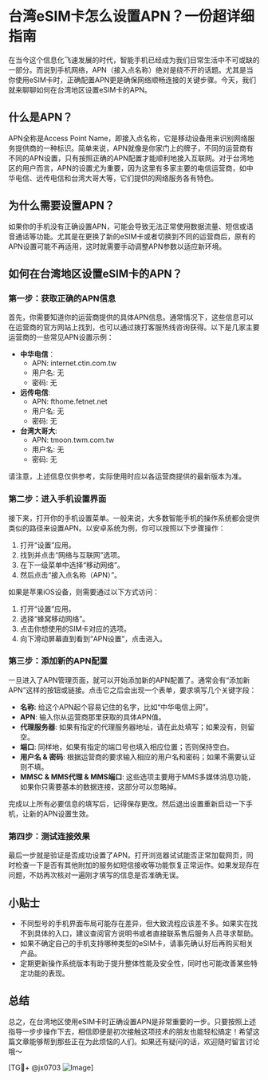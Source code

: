 # 台湾eSIM卡怎么设置APN？一份超详细指南

在当今这个信息化飞速发展的时代，智能手机已经成为我们日常生活中不可或缺的一部分。而说到手机网络，APN（接入点名称）绝对是绕不开的话题。尤其是当你使用eSIM卡时，正确配置APN更是确保网络顺畅连接的关键步骤。今天，我们就来聊聊如何在台湾地区设置eSIM卡的APN。

## 什么是APN？

APN全称是Access Point Name，即接入点名称，它是移动设备用来识别网络服务提供商的一种标识。简单来说，APN就像是你家门上的牌子，不同的运营商有不同的APN设置，只有按照正确的APN配置才能顺利地接入互联网。对于台湾地区的用户而言，APN的设置尤为重要，因为这里有多家主要的电信运营商，如中华电信、远传电信和台湾大哥大等，它们提供的网络服务各有特色。

## 为什么需要设置APN？

如果你的手机没有正确设置APN，可能会导致无法正常使用数据流量、短信或语音通话等功能。尤其是在更换了新的eSIM卡或者切换到不同的运营商后，原有的APN设置可能不再适用，这时就需要手动调整APN参数以适应新环境。

## 如何在台湾地区设置eSIM卡的APN？

### 第一步：获取正确的APN信息

首先，你需要知道你的运营商提供的具体APN信息。通常情况下，这些信息可以在运营商的官方网站上找到，也可以通过拨打客服热线咨询获得。以下是几家主要运营商的一些常见APN设置示例：

- **中华电信**：
  - APN: internet.ctin.com.tw
  - 用户名: 无
  - 密码: 无
- **远传电信**:
  - APN: fthome.fetnet.net
  - 用户名: 无
  - 密码: 无
- **台湾大哥大**:
  - APN: tmoon.twm.com.tw
  - 用户名: 无
  - 密码: 无

请注意，上述信息仅供参考，实际使用时应以各运营商提供的最新版本为准。

### 第二步：进入手机设置界面

接下来，打开你的手机设置菜单。一般来说，大多数智能手机的操作系统都会提供类似的路径来设置APN。以安卓系统为例，你可以按照以下步骤操作：

1. 打开“设置”应用。
2. 找到并点击“网络与互联网”选项。
3. 在下一级菜单中选择“移动网络”。
4. 然后点击“接入点名称（APN）”。

如果是苹果iOS设备，则需要通过以下方式访问：

1. 打开“设置”应用。
2. 选择“蜂窝移动网络”。
3. 点击你想使用的SIM卡对应的选项。
4. 向下滑动屏幕直到看到“APN设置”，点击进入。

### 第三步：添加新的APN配置

一旦进入了APN管理页面，就可以开始添加新的APN配置了。通常会有“添加新APN”这样的按钮或链接。点击它之后会出现一个表单，要求填写几个关键字段：

- **名称**: 给这个APN起个容易记住的名字，比如“中华电信上网”。
- **APN**: 输入你从运营商那里获取的具体APN值。
- **代理服务器**: 如果有指定的代理服务器地址，请在此处填写；如果没有，则留空。
- **端口**: 同样地，如果有指定的端口号也填入相应位置；否则保持空白。
- **用户名 & 密码**: 根据运营商的要求输入相应的用户名和密码；如果不需要认证则不填。
- **MMSC & MMS代理 & MMS端口**: 这些选项主要用于MMS多媒体消息功能，如果你只需要基本的数据连接，这部分可以忽略掉。

完成以上所有必要信息的填写后，记得保存更改。然后退出设置重新启动一下手机，让新的APN设置生效。

### 第四步：测试连接效果

最后一步就是验证是否成功设置了APN。打开浏览器试试能否正常加载网页，同时检查一下是否有其他附加的服务如短信接收等功能恢复正常运作。如果发现存在问题，不妨再次核对一遍刚才填写的信息是否准确无误。

## 小贴士

- 不同型号的手机界面布局可能存在差异，但大致流程应该差不多。如果实在找不到具体的入口，建议查阅官方说明书或者直接联系售后服务人员寻求帮助。
- 如果不确定自己的手机支持哪种类型的eSIM卡，请事先确认好后再购买相关产品。
- 定期更新操作系统版本有助于提升整体性能及安全性，同时也可能改善某些特定功能的表现。

## 总结

总之，在台湾地区使用eSIM卡时正确设置APN是非常重要的一步。只要按照上述指导一步步操作下去，相信即便是初次接触这项技术的朋友也能轻松搞定！希望这篇文章能够帮到那些正在为此烦恼的人们。如果还有疑问的话，欢迎随时留言讨论哦～

[TG💪+ @jx0703 ![Image](https://github.com/user-attachments/assets/dbca1d08-cadb-493c-b0ec-ad6f7a83f270)]